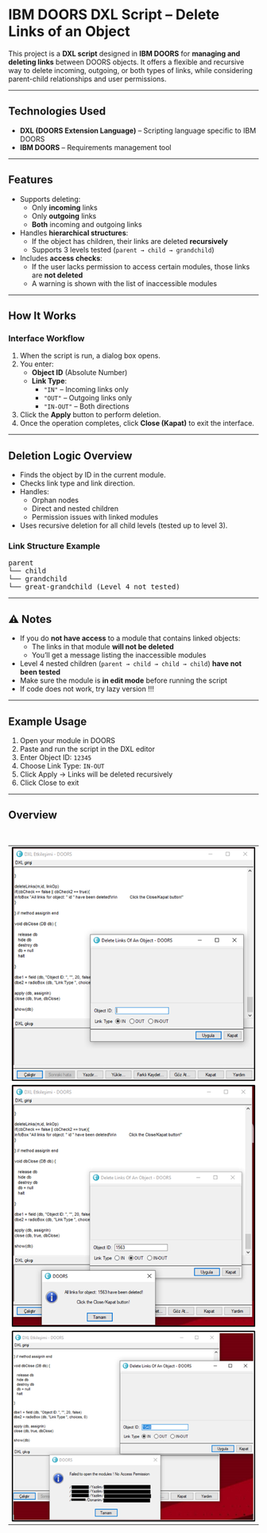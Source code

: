 # IBM DOORS DXL Script – Delete Links of an Object

This project is a **DXL script** designed in **IBM DOORS** for **managing and deleting links** between DOORS objects. It offers a flexible and recursive way to delete incoming, outgoing, or both types of links, while considering parent-child relationships and user permissions.

---

## Technologies Used

- **DXL (DOORS Extension Language)** – Scripting language specific to IBM DOORS
- **IBM DOORS** – Requirements management tool

---

## Features

- Supports deleting:
  - Only **incoming** links
  - Only **outgoing** links
  - **Both** incoming and outgoing links
- Handles **hierarchical structures**:
  - If the object has children, their links are deleted **recursively**
  - Supports 3 levels tested (`parent → child → grandchild`)
- Includes **access checks**:
  - If the user lacks permission to access certain modules, those links are **not deleted**
  - A warning is shown with the list of inaccessible modules

---

## How It Works

### Interface Workflow

1. When the script is run, a dialog box opens.
2. You enter:
   - **Object ID** (Absolute Number)
   - **Link Type**:
     - `"IN"` – Incoming links only
     - `"OUT"` – Outgoing links only
     - `"IN-OUT"` – Both directions
3. Click the **Apply** button to perform deletion.
4. Once the operation completes, click **Close (Kapat)** to exit the interface.

---

## Deletion Logic Overview

- Finds the object by ID in the current module.
- Checks link type and link direction.
- Handles:
  - Orphan nodes
  - Direct and nested children
  - Permission issues with linked modules
- Uses recursive deletion for all child levels (tested up to level 3).

### Link Structure Example
<pre>
parent
└── child
└── grandchild
└── great-grandchild (Level 4 not tested)
</pre>

---

## ⚠️ Notes

- If you do **not have access** to a module that contains linked objects:
  - The links in that module **will not be deleted**
  - You’ll get a message listing the inaccessible modules
- Level 4 nested children (`parent → child → child → child`) **have not been tested**
- Make sure the module is **in edit mode** before running the script
- If code does not work, try lazy version !!!

---

## Example Usage

1. Open your module in DOORS
2. Paste and run the script in the DXL editor
3. Enter Object ID: `12345`
4. Choose Link Type: `IN-OUT`
5. Click Apply → Links will be deleted recursively
6. Click Close to exit

---

## Overview
<br>
<table>
  <tr>
     <td><img src="screenshots/1.png" width="500"></td>
  </tr>
  <tr>
      <td><img src="screenshots/2.png" width="500"></td>
  </tr>
  <tr>
    <td><img src="screenshots/3.png" width="500"></td>
  </tr>
</table>  





